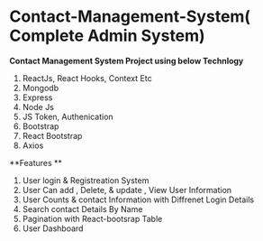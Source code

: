 # Contact-Management-System( Complete Admin System)
**Contact Management System Project using below Technlogy**
1) ReactJs, React Hooks, Context Etc
2) Mongodb
3) Express
4) Node Js
5) JS Token, Authenication
6) Bootstrap
7) React Bootstrap
8) Axios


**Features **
1) User login & Registreation System
2) User Can add , Delete, & update , View User Information
3) User Counts & contact Information  with Diffrenet Login Details
4) Search contact Details By Name
5) Pagination with React-bootsrap Table
6) User Dashboard

